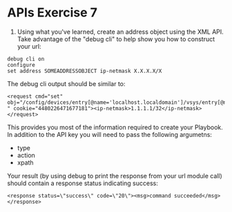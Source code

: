 # APIs Exercise 7

1. Using what you've learned, create an address object using the XML API. Take advantage of the "debug cli" to help show you how to construct your url:

```
debug cli on
configure
set address SOMEADDRESSOBJECT ip-netmask X.X.X.X/X
```

The debug cli output should be similar to:

```
<request cmd="set" obj="/config/devices/entry[@name='localhost.localdomain']/vsys/entry[@name='vsys1']/address/entry[@name='someobject']
" cookie="4480226471677181"><ip-netmask>1.1.1.1/32</ip-netmask></request>
```

This provides you most of the information required to create your Playbook. In addition to the API key you will need to pass the following argumetns:

  - type
  - action
  - xpath

Your result (by using debug to print the response from your url module call) should contain a response status indicating success:

```
<response status=\"success\" code=\"20\"><msg>command succeeded</msg></response>
```
